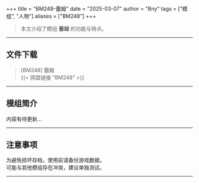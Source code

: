+++
title = "BM248-蕾姆"
date = "2025-03-07"
author = "Bny"
tags = ["模组", "人物"]
aliases = ["BM248"]
+++

> 本文介绍了模组 **蕾姆** 的功能与特点。

---

## 文件下载

> [BM248] 蕾姆  
{{< 网盘链接 "BM248" >}}  

---

## 模组简介

>  
内容有待更新...  

---

## 注意事项

>  
为避免损坏存档，使用前请备份游戏数据。  
可能与其他模组存在冲突，建议单独测试。  

---

